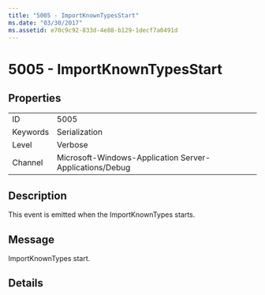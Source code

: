 ```yaml
---
title: "5005 - ImportKnownTypesStart"
ms.date: "03/30/2017"
ms.assetid: e70c9c92-833d-4e88-b129-1decf7a0491d
---
```

# 5005 - ImportKnownTypesStart
## Properties  
  
|||  
|-|-|  
|ID|5005|  
|Keywords|Serialization|  
|Level|Verbose|  
|Channel|Microsoft-Windows-Application Server-Applications/Debug|  
  
## Description  
 This event is emitted when the ImportKnownTypes starts.  
  
## Message  
 ImportKnownTypes start.  
  
## Details
